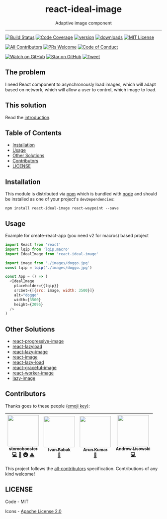 <div align="center">
<h1>react-ideal-image</h1>

<p>Adaptive image component</p>
</div>

<hr />

[![Build Status][build-badge]][build]
[![Code Coverage][coverage-badge]][coverage]
[![version][version-badge]][package]
[![downloads][downloads-badge]][npmtrends]
[![MIT License][license-badge]][license]

[![All Contributors](https://img.shields.io/badge/all_contributors-4-orange.svg?style=flat-square)](#contributors)
[![PRs Welcome][prs-badge]][prs]
[![Code of Conduct][coc-badge]][coc]

[![Watch on GitHub][github-watch-badge]][github-watch]
[![Star on GitHub][github-star-badge]][github-star]
[![Tweet][twitter-badge]][twitter]

## The problem

I need React component to asynchronously load images, which will adapt based on network, which will allow a user to control, which image to load.

## This solution

Read the [introduction](introduction.md).

## Table of Contents

<!-- START doctoc generated TOC please keep comment here to allow auto update -->
<!-- DON'T EDIT THIS SECTION, INSTEAD RE-RUN doctoc TO UPDATE -->

- [Installation](#installation)
- [Usage](#usage)
- [Other Solutions](#other-solutions)
- [Contributors](#contributors)
- [LICENSE](#license)

<!-- END doctoc generated TOC please keep comment here to allow auto update -->

## Installation

This module is distributed via [npm][npm] which is bundled with [node][node] and
should be installed as one of your project's `devDependencies`:

```
npm install react-ideal-image react-waypoint --save
```

## Usage

Example for create-react-app (you need v2 for macros) based project

```js
import React from 'react'
import lqip from 'lqip.macro'
import IdealImage from 'react-ideal-image'

import image from './images/doggo.jpg'
const lqip = lqip('./images/doggo.jpg')

const App = () => (
  <IdealImage
    placeholder={{lqip}}
    srcSet={[{src: image, width: 3500}]}
    alt="doggo"
    width={3500}
    height={2095}
  />
)
```

## Other Solutions

- [react-progressive-image](https://github.com/FormidableLabs/react-progressive-image)
- [react-lazyload](https://github.com/jasonslyvia/react-lazyload)
- [react-lazy-image](https://github.com/sergiodxa/react-lazy-image)
- [react-image](https://github.com/mbrevda/react-image)
- [react-lazy-load](https://github.com/loktar00/react-lazy-load)
- [react-graceful-image](https://github.com/linasmnew/react-graceful-image)
- [react-worker-image](https://github.com/nitish24p/react-worker-image)
- [lazy-image](https://github.com/notwaldorf/lazy-image)

## Contributors

Thanks goes to these people ([emoji key][emojis]):

<!-- ALL-CONTRIBUTORS-LIST:START - Do not remove or modify this section -->
<!-- prettier-ignore -->
| [<img src="https://avatars3.githubusercontent.com/u/179534?s=460&v=4" width="100px;"/><br /><sub><b>stereobooster</b></sub>](https://github.com/stereobooster)<br />[💻](https://github.com/stereobooster/react-ideal-image/commits?author=stereobooster "Code") [📖](https://github.com/stereobooster/react-ideal-image/commits?author=stereobooster "Documentation") [🚇](#infra-stereobooster "Infrastructure (Hosting, Build-Tools, etc)") [⚠️](https://github.com/stereobooster/react-ideal-image/commits?author=stereobooster "Tests") | [<img src="https://avatars1.githubusercontent.com/u/498274?s=460&v=4" width="100px;"/><br /><sub><b>Ivan Babak</b></sub>](https://github.com/sompylasar)<br />[📖](https://github.com/stereobooster/react-ideal-image/commits?author=sompylasar "Documentation") | [<img src="https://avatars1.githubusercontent.com/u/4299398?s=460&v=4" width="100px;"/><br /><sub><b>Arun Kumar</b></sub>](https://github.com/palerdot)<br />[📖](https://github.com/stereobooster/react-ideal-image/commits?author=palerdot "Documentation") | [<img src="https://avatars3.githubusercontent.com/u/1192452?v=4" width="100px;"/><br /><sub><b>Andrew Lisowski</b></sub>](http://hipstersmoothie.com)<br />[💻](https://github.com/stereobooster/react-ideal-image/commits?author=hipstersmoothie "Code") |
| :---: | :---: | :---: | :---: |

<!-- ALL-CONTRIBUTORS-LIST:END -->

This project follows the [all-contributors][all-contributors] specification.
Contributions of any kind welcome!

## LICENSE

Code - MIT

Icons - [Apache License 2.0](https://github.com/google/material-design-icons/blob/master/LICENSE)

[npm]: https://www.npmjs.com/
[node]: https://nodejs.org
[build-badge]: https://img.shields.io/travis/stereobooster/react-ideal-image.svg?style=flat-square
[build]: https://travis-ci.org/stereobooster/react-ideal-image
[coverage-badge]: https://img.shields.io/codecov/c/github/stereobooster/react-ideal-image.svg?style=flat-square
[coverage]: https://codecov.io/github/stereobooster/react-ideal-image
[version-badge]: https://img.shields.io/npm/v/react-ideal-image.svg?style=flat-square
[package]: https://www.npmjs.com/package/react-ideal-image
[downloads-badge]: https://img.shields.io/npm/dm/react-ideal-image.svg?style=flat-square
[npmtrends]: http://www.npmtrends.com/react-ideal-image
[license-badge]: https://img.shields.io/npm/l/react-ideal-image.svg?style=flat-square
[license]: https://github.com/stereobooster/react-ideal-image/blob/master/LICENSE
[prs-badge]: https://img.shields.io/badge/PRs-welcome-brightgreen.svg?style=flat-square
[prs]: http://makeapullrequest.com
[donate-badge]: https://img.shields.io/badge/$-support-green.svg?style=flat-square
[coc-badge]: https://img.shields.io/badge/code%20of-conduct-ff69b4.svg?style=flat-square
[coc]: https://github.com/stereobooster/react-ideal-image/blob/master/other/CODE_OF_CONDUCT.md
[github-watch-badge]: https://img.shields.io/github/watchers/stereobooster/react-ideal-image.svg?style=social
[github-watch]: https://github.com/stereobooster/react-ideal-image/watchers
[github-star-badge]: https://img.shields.io/github/stars/stereobooster/react-ideal-image.svg?style=social
[github-star]: https://github.com/stereobooster/react-ideal-image/stargazers
[twitter]: https://twitter.com/intent/tweet?text=Check%20out%20react-ideal-image%20by%20%40stereobooster%20https%3A%2F%2Fgithub.com%2Fstereobooster%2Freact-ideal-image%20%F0%9F%91%8D
[twitter-badge]: https://img.shields.io/twitter/url/https/github.com/stereobooster/react-ideal-image.svg?style=social
[emojis]: https://github.com/kentcdodds/all-contributors#emoji-key
[all-contributors]: https://github.com/kentcdodds/all-contributors
